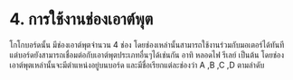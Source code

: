 # 4. การใช้งานช่องเอาต์พุต

โกโกบอร์ดนั้น มีช่องเอาต์พุตจำนวน 4 ช่อง โดยช่องเหล่านั้นสามารถใช้งานร่วมกับมอเตอร์ได้ทันที แต่บอร์ดยังสามารถเชื่อมต่อกับเอาต์พุตประเภทอื่นๆได้เช่นกัน อาทิ หลอดไฟ รีเลย์ เป็นต้น โดยช่องเอาต์พุตเหล่านั้นจะมีตำแหน่งอยู่บนบอร์ด และมีชื่อเรียกแต่ละช่องว่า A ,B ,C ,D ตามลำดับ[  
](https://docs.gogoboard.cf/th/sensors/sensors_provided.html)


